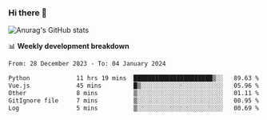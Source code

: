 ### Hi there 👋
![Anurag's GitHub stats](https://github-readme-stats.vercel.app/api?username=jami1024&show_icons=true&theme=radical)

📊 **Weekly development breakdown**
<!--START_SECTION:waka-->

```txt
From: 28 December 2023 - To: 04 January 2024

Python             11 hrs 19 mins  ██████████████████████▒░░   89.63 %
Vue.js             45 mins         █▒░░░░░░░░░░░░░░░░░░░░░░░   05.96 %
Other              8 mins          ▒░░░░░░░░░░░░░░░░░░░░░░░░   01.11 %
GitIgnore file     7 mins          ▒░░░░░░░░░░░░░░░░░░░░░░░░   00.95 %
Log                5 mins          ▒░░░░░░░░░░░░░░░░░░░░░░░░   00.69 %
```

<!--END_SECTION:waka-->
<!--
**jami1024/jami1024** is a ✨ _special_ ✨ repository because its `README.md` (this file) appears on your GitHub profile.

Here are some ideas to get you started:

- 🔭 I’m currently working on ...
- 🌱 I’m currently learning ...
- 👯 I’m looking to collaborate on ...
- 🤔 I’m looking for help with ...
- 💬 Ask me about ...
- 📫 How to reach me: ...
- 😄 Pronouns: ...
- ⚡ Fun fact: ...
-->
